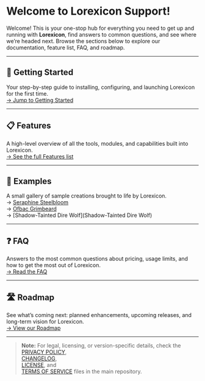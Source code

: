 # Welcome to Lorexicon Support!

Welcome! This is your one-stop hub for everything you need to get up and running with **Lorexicon**, find answers to common questions, and see where we’re headed next. Browse the sections below to explore our documentation, feature list, FAQ, and roadmap.

---

## 🚀 Getting Started

Your step-by-step guide to installing, configuring, and launching Lorexicon for the first time.  
[→ Jump to Getting Started](Getting-Started)

---

## 📋 Features

A high-level overview of all the tools, modules, and capabilities built into Lorexicon.  
[→ See the full Features list](Features)

---

## 🎨 Examples

A small gallery of sample creations brought to life by Lorexicon.  
→ [Seraphine Steelbloom](examples/Seraphine-Steelbloom)  
→ [Ofbac Grimbeard](examples/Ofbac-Grimbeard)  
→ [Shadow-Tainted Dire Wolf](Shadow-Tainted Dire Wolf)

---

## ❓ FAQ

Answers to the most common questions about pricing, usage limits, and how to get the most out of Lorexicon.  
[→ Read the FAQ](FAQ)

---

## 🛣️ Roadmap

See what’s coming next: planned enhancements, upcoming releases, and long-term vision for Lorexicon.  
[→ View our Roadmap](Roadmap)

---

> **Note:** For legal, licensing, or version-specific details, check the  
> [PRIVACY POLICY](https://github.com/Fergusware/lorexicon-support/blob/main/PRIVACY_POLICY.md),  
> [CHANGELOG](https://github.com/Fergusware/lorexicon-support/blob/main/CHANGELOG.md),  
> [LICENSE](https://github.com/Fergusware/lorexicon-support/blob/main/LICENSE), and  
> [TERMS OF SERVICE](https://github.com/Fergusware/lorexicon-support/blob/main/TERMS_OF_SERVICE.md) files in the main repository.
